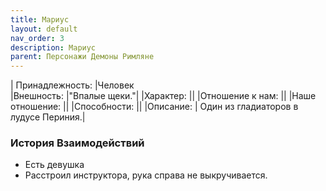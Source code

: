 ```yaml
---
title: Мариус
layout: default
nav_order: 3
description: Мариус
parent: Персонажи Демоны Римляне
---
```

| Принадлежность: |Человек \
|Внешность: |"Впалые щеки."|
|Характер: ||
|Отношение к нам: ||
|Наше отношение: ||
|Способности: ||
|Описание: | Один из гладиаторов в лудусе Периния.|

### История Взаимодействий
-  Есть девушка
- Расстроил инструктора, рука справа не выкручивается.
